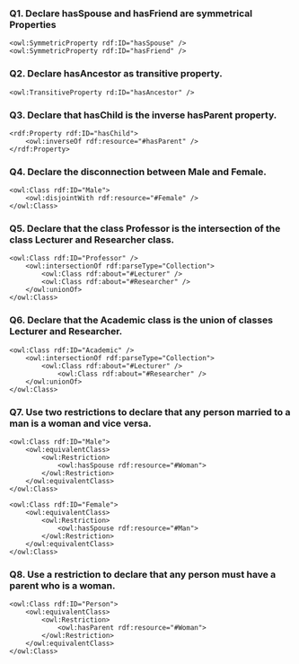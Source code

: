 ### Q1. Declare hasSpouse and hasFriend are symmetrical Properties
```
<owl:SymmetricProperty rdf:ID="hasSpouse" />
<owl:SymmetricProperty rdf:ID="hasFriend" />
```

### Q2. Declare hasAncestor as transitive property.
```
<owl:TransitiveProperty rd:ID="hasAncestor" />
```

### Q3. Declare that hasChild is the inverse hasParent property.
```
<rdf:Property rdf:ID="hasChild">
    <owl:inverseOf rdf:resource="#hasParent" />
</rdf:Property>
```

### Q4. Declare the disconnection between Male and Female.
```
<owl:Class rdf:ID="Male">
    <owl:disjointWith rdf:resource="#Female" />
</owl:Class>
```

### Q5. Declare that the class Professor is the intersection of the class Lecturer and Researcher class.
```
<owl:Class rdf:ID="Professor" />
    <owl:intersectionOf rdf:parseType="Collection">
        <owl:Class rdf:about="#Lecturer" />
        <owl:Class rdf:about="#Researcher" />
    </owl:unionOf>
</owl:Class>
```

### Q6. Declare that the Academic class is the union of classes Lecturer and Researcher.
```
<owl:Class rdf:ID="Academic" />
    <owl:intersectionOf rdf:parseType="Collection">
        <owl:Class rdf:about="#Lecturer" />
            <owl:Class rdf:about="#Researcher" />
    </owl:unionOf>
</owl:Class>
```

### Q7. Use two restrictions to declare that any person married to a man is a woman and vice versa.
```
<owl:Class rdf:ID="Male">
    <owl:equivalentClass>
        <owl:Restriction>
            <owl:hasSpouse rdf:resource="#Woman">
        </owl:Restriction>
    </owl:equivalentClass>
</owl:Class>

<owl:Class rdf:ID="Female">
    <owl:equivalentClass>
        <owl:Restriction>
            <owl:hasSpouse rdf:resource="#Man">
        </owl:Restriction>
    </owl:equivalentClass>
</owl:Class>

```

### Q8. Use a restriction to declare that any person must have a parent who is a woman.
```
<owl:Class rdf:ID="Person">
    <owl:equivalentClass>
        <owl:Restriction>
            <owl:hasParent rdf:resource="#Woman">
        </owl:Restriction>
    </owl:equivalentClass>
</owl:Class>
```
